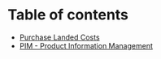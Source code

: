 # Table of contents

* [Purchase Landed Costs](README.md)
* [PIM - Product Information Management](pim.md)

